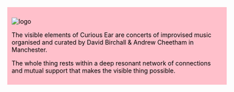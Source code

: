 <div style="background-color: pink; padding: 10px; color: black;">

![logo](/img/curious_ear_logo.jpeg)

The visible elements of Curious Ear are concerts of improvised music organised and curated by David Birchall & Andrew Cheetham in Manchester.

The whole thing rests within a deep resonant network of connections and mutual support that makes the visible thing possible. 

</div>